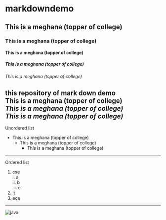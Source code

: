 # markdowndemo
## This is a meghana (topper of college)
### This is a meghana (topper of college)
#### This is a meghana (topper of college)
##### This is a meghana (topper of college)
###### This is a meghana (topper of college)
this repository of mark down demo  
**This is a meghana (topper of college)**  
*This is a meghana (topper of college)*  
***This is a meghana (topper of college)***  
---------------------------------------------
Unordered list
- This is a meghana (topper of college)
  - This is a meghana (topper of college)
    - This is a meghana (topper of college)
---------------------------------------------
Ordered list
1. cse    
  i. a  
  ii. b  
  iii. c  
2. it
3. ece
---------------------------------------------
![java](https://www.juvo.be/sites/default/files/blog/java_0.jpg)
